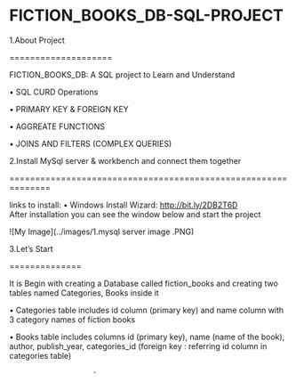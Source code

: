 # FICTION_BOOKS_DB-SQL-PROJECT

1.About Project

====================


FICTION_BOOKS_DB: A  SQL project to Learn and Understand 

•	SQL CURD Operations 

•	PRIMARY KEY & FOREIGN KEY

•	AGGREATE FUNCTIONS

•	JOINS AND FILTERS (COMPLEX QUERIES)





2.Install MySql server & workbench and connect them together

==============================================================



links to install:
•	Windows Install Wizard: http://bit.ly/2DB2T6D   
	After installation you can see the window below and start the project
	

![My Image](../images/1.mysql server image .PNG)

 
 3.Let’s Start
 
 ==============


It is Begin with creating a  Database called fiction_books and creating two tables named Categories, Books inside it 

•	Categories table includes id column (primary key) and name column with 3 category names of fiction books

•	Books table includes columns id (primary key), name (name of the book), author, publish_year, categories_id (foreign key : referring id column in  categories table)









 





                         -
    
